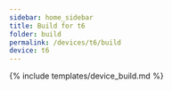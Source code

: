 ```yaml
---
sidebar: home_sidebar
title: Build for t6
folder: build
permalink: /devices/t6/build
device: t6
---
```

{% include templates/device_build.md %}
